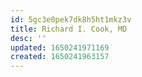 ```yaml
---
id: 5gc3e0pek7dk8h5ht1mkz3v
title: Richard I. Cook, MD
desc: ''
updated: 1650241971169
created: 1650241963157
---
```


